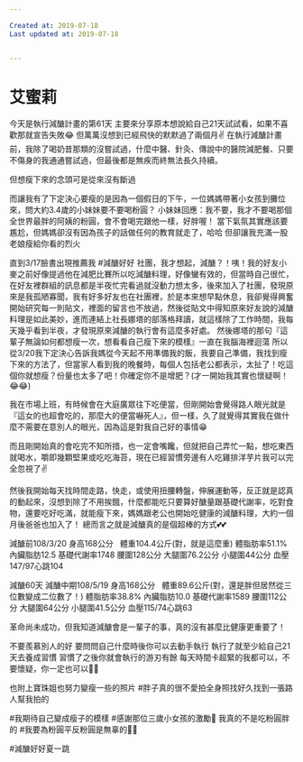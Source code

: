 ```yaml
---

Created at: 2019-07-18
Last updated at: 2019-07-18


---
```


# 艾蜜莉


今天是執行減醣計畫的第61天
主要來分享原本想說給自己21天試試看，如果不喜歡那就宣告失敗😂
但萬萬沒想到已經飛快的默默過了兩個月✌️
在執行減醣計畫前，我除了喝奶昔那類的沒嘗試過，什麼中醫、針灸、傳說中的醫院減肥餐、只要不傷身的我通通嘗試過，但最後都是無疾而終無法長久持續。

但想瘦下來的念頭可是從來沒有斷過

而讓我有了下定決心要瘦的是因為一個假日的下午，一位媽媽帶著小女孩到攤位來，問大約3.4歲的小妹妹要不要喝粉圓？
小妹妹回應：我不要，我才不要喝那個全世界最胖的阿姨的粉圓，會不會喝完跟他一樣，好胖喔！
當下氣氛其實應該要尷尬，但媽媽卻沒有因為孩子的話做任何的教育就走了，哈哈
但卻讓我充滿一股老娘瘦給你看的烈火

直到3/17臉書出現推薦我 #減醣好好 社團，我才想起，減醣？！咦！我的好友小麥之前好像提過他在減肥比賽所以吃減醣料理，好像蠻有效的，但當時自己很忙，在好友裡群組的訊息都是半夜忙完看過就沒動力想太多，後來加入了社團，發現原來是我孤陋寡聞，我有好多好友也在社團裡，於是本來想早點休息，我卻覺得興奮開始研究每一則貼文，裡面的留言也不放過，然後從貼文中得知原來好友說的減醣料理是如此美妙，進而連結上社長娜塔的部落格拜讀，就這樣除了工作時間，我每天幾乎看到半夜，才發現原來減醣的執行會有這麼多好處。
然後娜塔的那句『這輩子無論如何都想瘦一次，想看看自己瘦下來的模樣』一直在我腦海裡迴蕩
所以從3/20我下定決心告訴我媽從今天起不用準備我的飯，我要自己準備，我找到瘦下來的方法了，但當家人看到我的晚餐時，每個人包括老公都表示，太扯了！吃這個你就想瘦？份量也太多了吧！你確定你不是增肥？(才一開始我其實也懷疑啊！😂😂)

我在市場上班，有時候會在大庭廣眾往下吃便當，但剛開始會覺得路人眼光就是『這女的也超會吃的，那麼大的便當嚇死人』，但一樣，久了就覺得其實我在做什麼不需要在意別人的眼光，因為這是對我自己好的事情😁

而且剛開始真的會吃完不知所措，也一定會嘴饞，但就把自己弄忙一點，想吃東西就喝水，嚼即幾顆堅果或吃吃海苔，現在已經習慣旁邊有人吃雞排洋芋片我可以完全忽視了✌️

然後我開始每天找時間走路，快走，或使用扭腰轉盤，伸展運動等，反正就是認真的動起來，沒想到除了不用挨餓，什麼都能吃只要算好醣量跟基礎代謝率，吃對食物，還要吃好吃滿，就能瘦下來，媽媽跟老公也開始吃健康的減醣料理，大約一個月後爸爸也加入了！
總而言之就是減醣真的是個超棒的方式💕💕

減醣前108/3/20
身高168公分  
體重104.4公斤(對，就是這麼重)
體脂肪率51.1%
內臟脂肪12.5
基礎代謝率1748
腰圍128公分
大腿圍76.2公分
小腿圍44公分
血壓147/97心跳104

減醣60天
減醣中期108/5/19
身高168公分  
體重89.6公斤(對，還是胖但居然從三位數變成二位數了！)
體脂肪率38.8%
內臟脂肪10.0
基礎代謝率1589
腰圍112公分
大腿圍64公分
小腿圍41.5公分
血壓115/74心跳63

革命尚未成功，但我知道減醣會是一輩子的事，真的沒有甚麼比健康更重要了！

不要羨慕別人的好
要問問自己什麼時後你可以去動手執行
執行了就至少給自己21天去養成習慣
習慣了之後你就會執行的游刃有餘
每天時間卡超緊的我都可以，不要懷疑，你一定也可以💪💪

也附上寶珠姐也努力變瘦一些的照片
#胖子真的很不愛拍全身照找好久找到一張路人幫我拍的

#我期待自己變成瘦子的模樣
#感謝那位三歲小女孩的激勵🙆
我真的不是吃粉圓胖的 #我要為粉圓平反粉圓是無辜的🤦🤦

#減醣好好夏一跳

